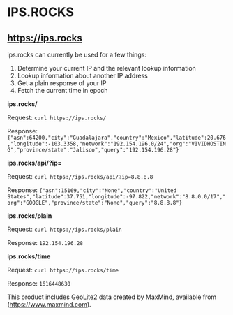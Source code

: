 # IPS.ROCKS

## https://ips.rocks

ips.rocks can currently be used for a few things:

1. Determine your current IP and the relevant lookup information
2. Lookup information about another IP address
3. Get a plain response of your IP
4. Fetch the current time in epoch

**ips.rocks/**

Request: `curl https://ips.rocks/`

Response: `{"asn":64200,"city":"Guadalajara","country":"Mexico","latitude":20.676,"longitude":-103.3358,"network":"192.154.196.0/24","org":"VIVIDHOSTING","province/state":"Jalisco","query":"192.154.196.28"}`

**ips.rocks/api/?ip=<ipaddress>**

Request: `curl https://ips.rocks/api/?ip=8.8.8.8`

Response: `{"asn":15169,"city":"None","country":"United States","latitude":37.751,"longitude":-97.822,"network":"8.8.0.0/17","org":"GOOGLE","province/state":"None","query":"8.8.8.8"}`

**ips.rocks/plain**

Request: `curl https://ips.rocks/plain`

Response: `192.154.196.28`

**ips.rocks/time**

Request: `curl https://ips.rocks/time`

Response: `1616448630`



This product includes GeoLite2 data created by MaxMind, available from (https://www.maxmind.com).

